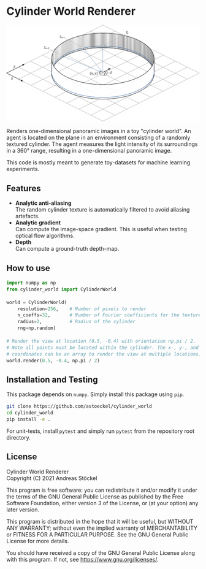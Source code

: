 # Cylinder World Renderer

![Visualisation of the "cylinder world"](doc/cylinder_world.png)

Renders one-dimensional panoramic images in a toy "cylinder world".
An agent is located on the plane in an environment consisting of a randomly
textured cylinder.
The agent measures the light intensity of its surroundings in a 360° range,
resulting in a one-dimensional panoramic image.

This code is mostly meant to generate toy-datasets for machine learning
experiments.

## Features

* **Analytic anti-aliasing**  
  The random cylinder texture is automatically filtered to avoid aliasing
  artefacts.
* **Analytic gradient**  
  Can compute the image-space gradient. This is useful when testing optical
  flow algorithms.
* **Depth**  
  Can compute a ground-truth depth-map.

## How to use

```py
import numpy as np
from cylinder_world import CylinderWorld

world = CylinderWorld(
	resolution=256,    # Number of pixels to render
	n_coeffs=32,       # Number of Fourier coefficients for the texture
	radius=2,          # Radius of the cylinder
	rng=np.random)

# Render the view at location (0.5, -0.4) with orientation np.pi / 2.
# Note all points must be located within the cylinder. The x-, y-, and theta-
# coordinates can be an array to render the view at multiple locations.
world.render(0.5, -0.4, np.pi / 2)
```

## Installation and Testing

This package depends on `numpy`. Simply install this package using `pip`.
```sh
git clone https://github.com/astoeckel/cylinder_world
cd cylinder_world
pip install -e .
```

For unit-tests, install `pytest` and simply run `pytest` from the repository
root directory.

## License
Cylinder World Renderer  
Copyright (C) 2021  Andreas Stöckel

This program is free software: you can redistribute it and/or modify
it under the terms of the GNU General Public License as published by
the Free Software Foundation, either version 3 of the License, or
(at your option) any later version.

This program is distributed in the hope that it will be useful,
but WITHOUT ANY WARRANTY; without even the implied warranty of
MERCHANTABILITY or FITNESS FOR A PARTICULAR PURPOSE.  See the
GNU General Public License for more details.

You should have received a copy of the GNU General Public License
along with this program.  If not, see <https://www.gnu.org/licenses/>.

